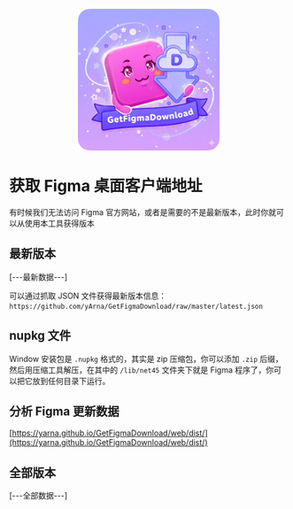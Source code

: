 <p align="center">
    <img src="icon.png" width="256" height="256" alt="Get Figma Download Icon"/>
</p>



# 获取 Figma 桌面客户端地址

有时候我们无法访问 Figma 官方网站，或者是需要的不是最新版本，此时你就可以从使用本工具获得版本



## 最新版本

[---最新数据---]

可以通过抓取 JSON 文件获得最新版本信息：`https://github.com/yArna/GetFigmaDownload/raw/master/latest.json`

## nupkg 文件
Window 安装包是 `.nupkg` 格式的，其实是 zip 压缩包，你可以添加 `.zip` 后缀，然后用压缩工具解压，在其中的 `/lib/net45` 文件夹下就是 Figma 程序了，你可以把它放到任何目录下运行。


## 分析 Figma 更新数据

[https://yarna.github.io/GetFigmaDownload/web/dist/](https://yarna.github.io/GetFigmaDownload/web/dist/)

## 全部版本

[---全部数据---]
